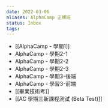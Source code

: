 ```yaml
---
date: 2022-03-06
aliases: AlphaCamp 正規班
status: Inbox
tags:
---
```


* [[AlphaCamp - 學期1]]
* AlphaCamp - 學期2-1
* AlphaCamp - 學期2-2
* AlphaCamp - 學期2-3
* AlphaCamp - 學期3-後端
* AlphaCamp - 學習3-前端
* [[畢業技術考]]
* [[AC 學期三新課程測試 (Beta Test)]]